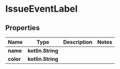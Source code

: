 
# IssueEventLabel

## Properties
Name | Type | Description | Notes
------------ | ------------- | ------------- | -------------
**name** | **kotlin.String** |  | 
**color** | **kotlin.String** |  | 



